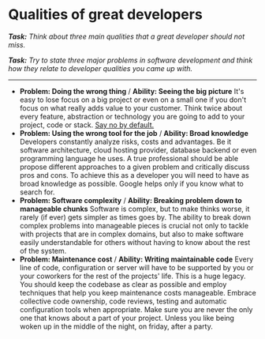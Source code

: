 # Qualities of great developers


_**Task:** Think about three main qualities that a great developer should not miss._

_**Task:** Try to state three major problems in software development and think how they relate to developer qualities you came up with._
 
 ---
 
* **Problem: Doing the wrong thing** / **Ability: Seeing the big picture** It's easy to lose focus on a big project or even on a small one if you don't focus on what really adds value to your customer. Think twice about every feature, abstraction or technology you are going to add to your project, code or stack. [Say no by default.](https://gettingreal.37signals.com/ch05_Start_With_No.php)     
* **Problem: Using the wrong tool for the job** / **Ability: Broad knowledge** Developers constantly analyze risks, costs and advantages. Be it software architecture, cloud hosting provider, database backend or even programming language he uses. A true professional should be able propose different approaches to a given problem and critically discuss pros and cons. To achieve this as a developer you will need to have as broad knowledge as possible. Google helps only if you know what to search for.   
* **Problem: Software complexity** / **Ability: Breaking problem down to manageable chunks** Software is complex, but to make thinks worse, it rarely (if ever) gets simpler as times goes by. The ability to break down complex problems into manageable pieces is crucial not only to tackle with projects that are in complex domains, but also to make software easily understandable for others without having to know about the rest of the system. 
* **Problem: Maintenance cost** / **Ability: Writing maintainable code** Every line of code, configuration or server will have to be supported by you or your coworkers for the rest of the projects' life. This is a huge legacy. You should keep the codebase as clear as possible and employ techniques that help you keep maintenance costs manageable. Embrace collective code ownership, code reviews, testing and automatic configuration tools when appropriate. Make sure you are never the only one that knows about a part of your project. Unless you like being woken up in the middle of the night, on friday, after a party.
